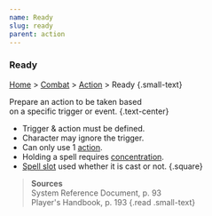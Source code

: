 ```yaml
---
name: Ready
slug: ready
parent: action
---
```

### Ready
[Home](dm-operations-center) > [Combat](combat-menu) > [Action](action) > Ready {.small-text}

Prepare an action to be taken based <br/> on a specific trigger or event. {.text-center}

- Trigger & action must be defined.
- Character may ignore the trigger.
- Can only use 1 [action](action).
- Holding a spell requires [concentration](concentration).
- [Spell slot](spell-levels-and-slots) used whether it is cast or not.
{.square}

> **Sources** <br/>
> System Reference Document, p. 93<br/>
> Player's Handbook, p. 193
{.read .small-text}